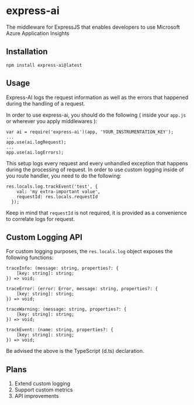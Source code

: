 # express-ai

The middleware for ExpressJS that enables developers to use Microsoft Azure Application Insights

## Installation

```
npm install express-ai@latest
```

## Usage

Express-AI logs the request information as well as the errors that happened during the handling of a request.

In order to use express-ai, you should do the following ( inside your `app.js` or wherever you apply middlewares ):

```
var ai = require('express-ai')(app, 'YOUR_INSTRUMENTATION_KEY');
...
app.use(ai.logRequest);
...
app.use(ai.logErrors);
```

This setup logs every request and every unhandled exception that happens during the processing of request.
In order to use custom logging inside of you route handler, you need to do the following:

```
res.locals.log.trackEvent('test', {
    val: 'my extra-important value',
    requestId: res.locals.requestId
  });
```

Keep in mind that `requestId` is not required, it is provided as a convenience to correlate logs for request.

## Custom Logging API

For custom logging purposes, the `res.locals.log` object exposes the following functions:

```
traceInfo: (message: string, properties?: {
    [key: string]: string;
}) => void;

traceError: (error: Error, message: string, properties?: {
    [key: string]: string;
}) => void;

traceWarning: (message: string, properties?: {
    [key: string]: string;
}) => void;

trackEvent: (name: string, properties?: {
    [key: string]: string;
}) => void;
```

Be advised the above is the TypeScript (d.ts) declaration.

## Plans
1. Extend custom logging
2. Support custom metrics
3. API improvements
